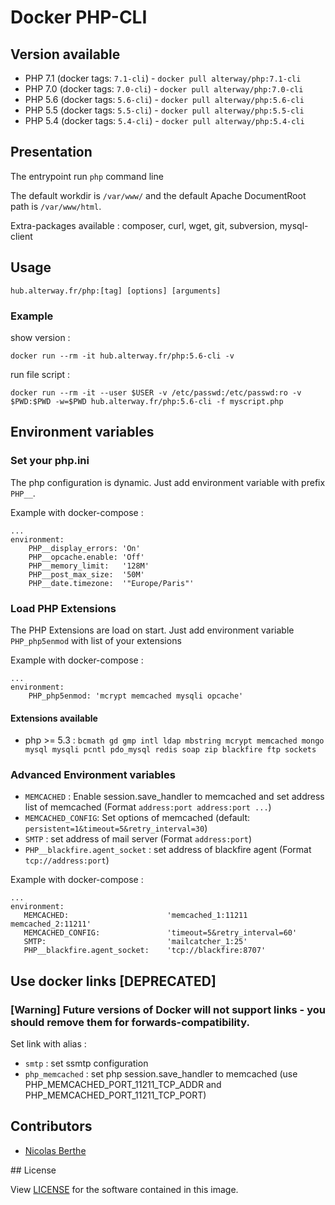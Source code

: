# Docker PHP-CLI

## Version available

- PHP 7.1 (docker tags: `7.1-cli`) - `docker pull alterway/php:7.1-cli`
- PHP 7.0 (docker tags: `7.0-cli`) - `docker pull alterway/php:7.0-cli`
- PHP 5.6 (docker tags: `5.6-cli`) - `docker pull alterway/php:5.6-cli`
- PHP 5.5 (docker tags: `5.5-cli`) - `docker pull alterway/php:5.5-cli`
- PHP 5.4 (docker tags: `5.4-cli`) - `docker pull alterway/php:5.4-cli`


## Presentation

The entrypoint run `php` command line

The default workdir is `/var/www/` and the default Apache DocumentRoot path is `/var/www/html`.

Extra-packages available : composer, curl, wget, git, subversion, mysql-client

## Usage

    hub.alterway.fr/php:[tag] [options] [arguments]

### Example

show version :

    docker run --rm -it hub.alterway.fr/php:5.6-cli -v

run file script :

    docker run --rm -it --user $USER -v /etc/passwd:/etc/passwd:ro -v $PWD:$PWD -w=$PWD hub.alterway.fr/php:5.6-cli -f myscript.php


## Environment variables

### Set your php.ini

The php configuration is dynamic. Just add environment variable with prefix `PHP__`.

Example with docker-compose :

    ...
    environment:
        PHP__display_errors: 'On'
        PHP__opcache.enable: 'Off'
        PHP__memory_limit:   '128M'
        PHP__post_max_size:  '50M'
        PHP__date.timezone:  '"Europe/Paris"'
        
### Load PHP Extensions

The PHP Extensions are load on start. Just add environment variable `PHP_php5enmod` with list of your extensions

Example with docker-compose :

    ...
    environment:
        PHP_php5enmod: 'mcrypt memcached mysqli opcache'

#### Extensions available
- php >= 5.3 : `bcmath gd gmp intl ldap mbstring mcrypt memcached mongo mysql mysqli pcntl pdo_mysql redis soap zip blackfire ftp sockets`

### Advanced Environment variables

- `MEMCACHED` : Enable session.save_handler to memcached and set address list of memcached (Format `address:port address:port ...`)
- `MEMCACHED_CONFIG`: Set options of memcached (default: `persistent=1&timeout=5&retry_interval=30`)
- `SMTP` : set address of mail server (Format `address:port`)
- `PHP__blackfire.agent_socket` : set address of blackfire agent (Format `tcp://address:port`)

Example with docker-compose :

    ...
    environment:  
       MEMCACHED:                      'memcached_1:11211 memcached_2:11211'
       MEMCACHED_CONFIG:               'timeout=5&retry_interval=60'
       SMTP:                           'mailcatcher_1:25'
       PHP__blackfire.agent_socket:    'tcp://blackfire:8707'


## Use docker links [DEPRECATED]

### [Warning] Future versions of Docker will not support links - you should remove them for forwards-compatibility.

Set link with alias :

- `smtp` : set ssmtp configuration
- `php_memcached` : set php session.save_handler to memcached (use PHP_MEMCACHED_PORT_11211_TCP_ADDR and PHP_MEMCACHED_PORT_11211_TCP_PORT)

## Contributors

- [Nicolas Berthe](https://github.com/4devnull)

## License

View [LICENSE](https://github.com/alterway/docker-php/blob/master/LICENSE) for the software contained in this image.